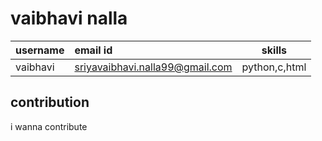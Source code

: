# vaibhavi nalla

| username | email id | skills |
| :--------| :---------- | :-------------: |
| vaibhavi | sriyavaibhavi.nalla99@gmail.com |python,c,html |

## contribution
i wanna contribute